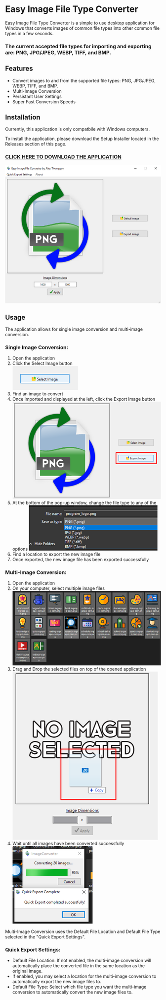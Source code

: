 # Easy Image File Type Converter

Easy Image File Type Converter is a simple to use desktop application for Windows that converts images of common file types into other common file types in a few seconds.<br/>
### The current accepted file types for importing and exporting are: PNG, JPG/JPEG, WEBP, TIFF, and BMP. 

## Features
- Convert images to and from the supported file types: PNG, JPG/JPEG, WEBP, TIFF, and BMP.
- Multi-Image Conversion
- Persistant User Settings
- Super Fast Conversion Speeds

## Installation
Currently, this application is only compatbile with Windows computers.

To install the application, please download the Setup Installer located in the Releases section of this page.

### [CLICK HERE TO DOWNLOAD THE APPLICATION](https://github.com/AlexThomp1/Easy-Image-File-Type-Converter/releases/)

![Image of Application](media/MainImage.png)

## Usage
The application allows for single image conversion and multi-image conversion.

### Single Image Conversion:
1) Open the application
2) Click the Select Image button <br>
![Image of Application](media/step2.png)
3) Find an image to convert
4) Once imported and displayed at the left, click the Export Image button
![Image of Application](media/step4.png)
5) At the bottom of the pop-up window, change the file type to any of the options
![Image of Application](media/step5.png)
6) Find a location to export the new image file
7) Once exported, the new image file has been exported successfully

### Multi-Image Conversion:
1) Open the application
2) On your computer, select multiple image files
![Image of Application](media/step2_multi.png)
3) Drag and Drop the selected files on top of the opened application
![Image of Application](media/step3_multi.png)
4) Wait until all images have been converted successfully
![Image of Application](media/step4_multi.png)

Multi-Image Conversion uses the Default File Location and Default File Type selected in the "Quick Export Settings".

### Quick Export Settings:
- Default File Location: If not enabled, the multi-image conversion will automatically place the converted file in the same location as the original image.
- If enabled, you may select a location for the multi-image conversion to automatically export the new image files to.
- Default File Type: Select which file type you want the multi-image conversion to automatically convert the new image files to.

